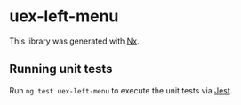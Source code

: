 # uex-left-menu

This library was generated with [Nx](https://nx.dev).

## Running unit tests

Run `ng test uex-left-menu` to execute the unit tests via [Jest](https://jestjs.io).
